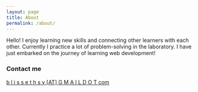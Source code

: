 ```yaml
---
layout: page
title: About
permalink: /about/
---
```


Hello! I enjoy learning new skills and connecting other learners with each other. Currently I practice a lot of problem-solving in the laboratory. I have just embarked on the journey of learning web development! 

<!-- ### More Information

A place to include any other types of information that you'd like to include about yourself. -->

### Contact me

[b l i s s e t h s y [AT] G M A I L D O T com](mailto:email@domain.com)

